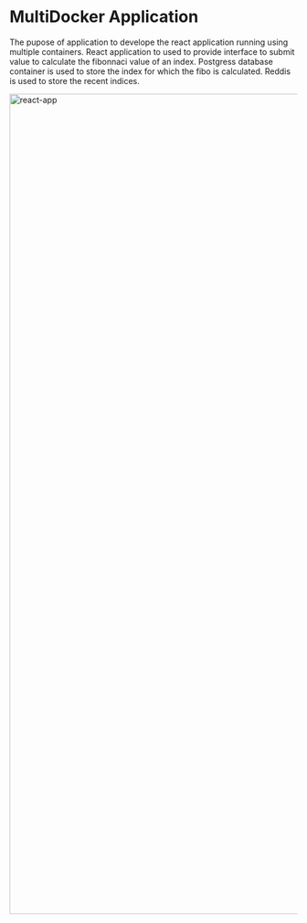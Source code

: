 # MultiDocker Application

The pupose of application to develope the react application running using multiple containers. React application to used to provide interface to submit 
value to calculate the fibonnaci value of an index. Postgress database container is used to store the index for which the fibo is calculated. Reddis is 
used to store the recent indices.

<img width="1436" alt="react-app" src="https://user-images.githubusercontent.com/33331778/197665066-5877017b-50ac-46dc-8797-82797b62ff52.png">
